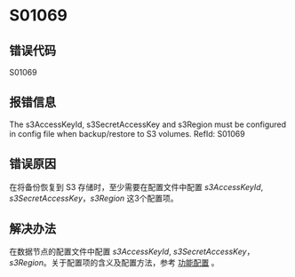 # S01069

## 错误代码

S01069

## 报错信息

The s3AccessKeyId, s3SecretAccessKey and s3Region must be configured in config file
when backup/restore to S3 volumes. RefId: S01069

## 错误原因

在将备份恢复到 S3 存储时，至少需要在配置文件中配置 *s3AccessKeyId*,
*s3SecretAccessKey*，*s3Region* 这3个配置项。

## 解决办法

在数据节点的配置文件中配置 *s3AccessKeyId*,
*s3SecretAccessKey*，*s3Region*。关于配置项的含义及配置方法，参考 [功能配置](../db_distr_comp/cfg/function_configuration.md) 。

